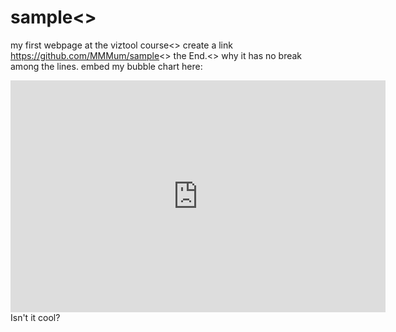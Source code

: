 # sample<>
my first webpage at the viztool course<>
create a link https://github.com/MMMum/sample<>
the End.<>
why it has no break among the lines.
embed my bubble chart here:
<iframe width="600" height="371" seamless frameborder="0" scrolling="no" src="https://docs.google.com/spreadsheets/d/1XdaWB0oK7y97GZZJUBwUG6vYTFcEA_akT8ExyPAHcjs/pubchart?oid=1789294568&amp;format=interactive"></iframe>
Isn't it cool?
